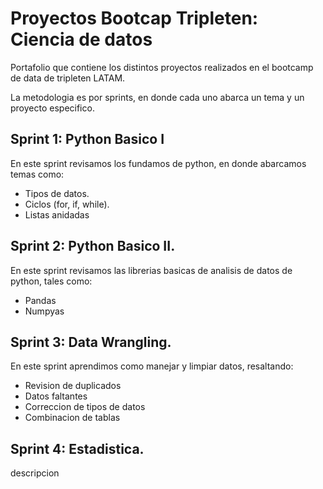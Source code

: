 # Proyectos Bootcap Tripleten: Ciencia de datos

Portafolio que contiene los distintos proyectos realizados en el bootcamp de data de tripleten LATAM.

La metodologia es por sprints, en donde cada uno abarca un tema y un proyecto especifico.

## Sprint 1: Python Basico I
En este sprint revisamos los fundamos de python, en donde abarcamos temas como:
- Tipos de datos.
- Ciclos (for, if, while).
- Listas anidadas

## Sprint 2: Python Basico II.
En este sprint revisamos las librerias basicas de analisis de datos de python, tales como:
- Pandas
- Numpyas

## Sprint 3: Data Wrangling.
En este sprint aprendimos como manejar y limpiar datos, resaltando:
- Revision de duplicados
- Datos faltantes
- Correccion de tipos de datos
- Combinacion de tablas

## Sprint 4: Estadistica.
descripcion
